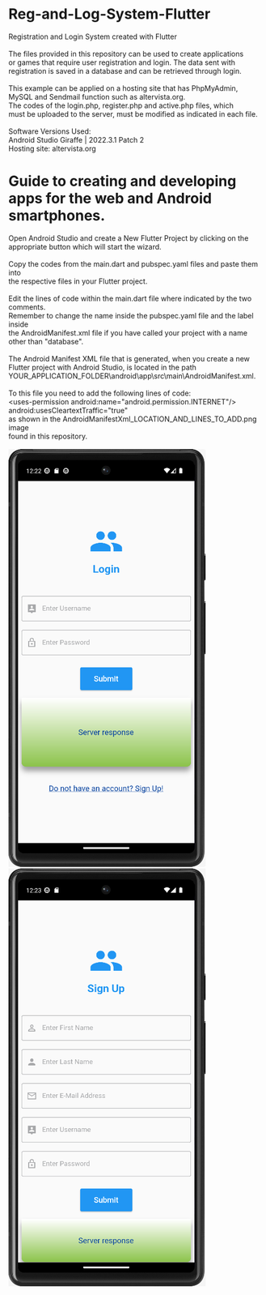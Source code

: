  # Reg-and-Log-System-Flutter
Registration and Login System created with Flutter
 <br>
 <br>
The files provided in this repository can be used to create applications
 <br>
or games that require user registration and login. The data sent with
 <br>
registration is saved in a database and can be retrieved through login.
 <br>
 <br>
This example can be applied on a hosting site that has PhpMyAdmin, 
 <br>
MySQL and Sendmail function such as altervista.org.
 <br>
The codes of the login.php, register.php and active.php files, which 
 <br>
 must be uploaded to the server, must be modified as indicated in each file.
 <br>
 <br>
Software Versions Used:
 <br>
Android Studio Giraffe | 2022.3.1 Patch 2
<br>
Hosting site: altervista.org
 # Guide to creating and developing apps for the web and Android smartphones.
Open Android Studio and create a New Flutter Project by clicking on the
 <br>
appropriate button which will start the wizard.
 <br>
 <br>
Copy the codes from the main.dart and pubspec.yaml files and paste them into
 <br>
the respective files in your Flutter project.
 <br>
 <br>
Edit the lines of code within the main.dart file where indicated by the two comments.
 <br>
Remember to change the name inside the pubspec.yaml file and the label inside
 <br>
the AndroidManifest.xml file if you have called your project with a name other than "database".
 <br>
 <br>
The Android Manifest XML file that is generated, when you create a new
 <br>
Flutter project with Android Studio, is located in the path
 <br>
YOUR_APPLICATION_FOLDER\android\app\src\main\AndroidManifest.xml.
 <br>
 <br>
To this file you need to add the following lines of code:
 <br>
\<uses-permission android:name="android.permission.INTERNET"/\>
 <br>
android:usesCleartextTraffic="true"
 <br>
as shown in the AndroidManifestXml_LOCATION_AND_LINES_TO_ADD.png image
 <br>
found in this repository.
 <br>
 <br>
<img src="screen_app_android_1.png" alt="screen android 1">
<img src="screen_app_android_2.png" alt="screen android 1">

